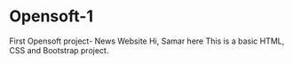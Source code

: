 # Opensoft-1
First Opensoft project- News Website
Hi, Samar here
This is a basic HTML, CSS and Bootstrap project.
